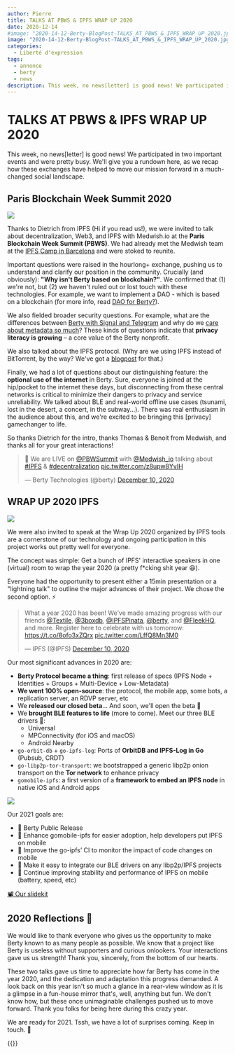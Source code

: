 ```yaml
---
author: Pierre
title: TALKS AT PBWS & IPFS WRAP UP 2020
date: 2020-12-14
#image: "2020-14-12-Berty-BlogPost-TALKS_AT_PBWS_&_IPFS_WRAP_UP_2020.jpg"
image: "2020-14-12-Berty-BlogPost-TALKS_AT_PBWS_&_IPFS_WRAP_UP_2020.jpg"
categories:
  - Liberté d'expression
tags:
  - annonce
  - berty
  - news
description: This week, no news[letter] is good news! We participated in two important events and were pretty busy. We'll give you a rundown here, as we recap how these exchanges have helped to move our mission forward in a much-changed social landscape.
---
```


# TALKS AT PBWS & IPFS WRAP UP 2020


This week, no news[letter] is good news! We participated in two important events and were pretty busy. We'll give you a rundown here, as we recap how these exchanges have helped to move our mission forward in a much-changed social landscape.


## Paris Blockchain Week Summit 2020

![](https://i.imgur.com/1M5txAS.png)



Thanks to Dietrich from IPFS (Hi if you read us!), we were invited to talk about decentralization, Web3, and IPFS with Medwish.io at the **Paris Blockchain Week Summit (PBWS)**. We had already met the Medwish team at the [IPFS Camp in Barcelona](https://berty.tech/blog/ipfs-camp/) and were stoked to reunite.

Important questions were raised in the hourlong+ exchange, pushing us to understand and clarify our position in the community. Crucially (and obviously): **"Why isn't Berty based on blockchain?"**. We confirmed that (1) we're not, but (2) we haven't ruled out or lost touch with these technologies. For example, we want to implement a DAO - which is based on a blockchain (for more info, read [DAO for Berty?](https://berty.tech/blog/dao-berty-1/)).

We also fielded broader security questions. For example, what are the differences between [Berty with Signal and Telegram](https://berty.tech/faq#what-are-the-advantages-of-berty-compared-to-the-other-messengers) and why do we [care about metadata so much](https://berty.tech/blog/metadata-mobile-messaging/)? These kinds of questions indicate that **privacy literacy is growing** – a core value of the Berty nonprofit.

We also talked about the IPFS protocol. (Why are we using IPFS instead of BitTorrent, by the way? We've got a [blogpost](https://berty.tech/blog/how-berty-works-ipfs/) for that.)

Finally, we had a lot of questions about our distinguishing feature: the **optional use of the internet** in Berty. Sure, everyone is joined at the hip/pocket to the internet these days, but disconnecting from these central networks is critical to minimize their dangers to privacy and service unreliability. We talked about BLE and real-world offline use cases (tsunami, lost in the desert, a concert, in the subway...). There was real enthusiasm in the audience about this, and we're excited to be bringing this [privacy] gamechanger to life.

So thanks Dietrich for the intro, thanks Thomas & Benoit from Medwish, and thanks all for your great interactions!

<blockquote class="twitter-tweet"><p lang="en" dir="ltr">🔴 We are LIVE on <a href="https://twitter.com/PBWSummit?ref_src=twsrc%5Etfw">@PBWSummit</a> with <a href="https://twitter.com/Medwish_io?ref_src=twsrc%5Etfw">@Medwish_io</a> talking about <a href="https://twitter.com/hashtag/IPFS?src=hash&amp;ref_src=twsrc%5Etfw">#IPFS</a> &amp; <a href="https://twitter.com/hashtag/decentralization?src=hash&amp;ref_src=twsrc%5Etfw">#decentralization</a> <a href="https://t.co/z8upw8YvIH">pic.twitter.com/z8upw8YvIH</a></p>&mdash; Berty Technologies (@berty) <a href="https://twitter.com/berty/status/1337069216592236551?ref_src=twsrc%5Etfw">December 10, 2020</a></blockquote> <script async src="https://platform.twitter.com/widgets.js" charset="utf-8"></script>

## WRAP UP 2020 IPFS

![](https://i.imgur.com/mq7fM9O.png)



We were also invited to speak at the Wrap Up 2020 organized by IPFS tools are a cornerstone of our technology and ongoing participation in this project works out pretty well for everyone.

The concept was simple: Get a bunch of IPFS' interactive speakers in one (virtual) room to wrap the year 2020 (a pretty f*cking shit year 😆).

Everyone had the opportunity to present either a 15min presentation or a "lightning talk" to outline the major advances of their project. We chose the second option. ⚡️

<blockquote class="twitter-tweet"><p lang="en" dir="ltr">What a year 2020 has been! We’ve made amazing progress with our friends <a href="https://twitter.com/Textile?ref_src=twsrc%5Etfw">@Textile</a>, <a href="https://twitter.com/3boxdb?ref_src=twsrc%5Etfw">@3boxdb</a>, <a href="https://twitter.com/IPFSPinata?ref_src=twsrc%5Etfw">@IPFSPinata</a>, <a href="https://twitter.com/berty?ref_src=twsrc%5Etfw">@berty</a>, and <a href="https://twitter.com/FleekHQ?ref_src=twsrc%5Etfw">@FleekHQ</a>, and more. Register here to celebrate with us tomorrow: <a href="https://t.co/8ofo3xZQrx">https://t.co/8ofo3xZQrx</a> <a href="https://t.co/LffQ8Mn3M0">pic.twitter.com/LffQ8Mn3M0</a></p>&mdash; IPFS (@IPFS) <a href="https://twitter.com/IPFS/status/1337049716115247104?ref_src=twsrc%5Etfw">December 10, 2020</a></blockquote> <script async src="https://platform.twitter.com/widgets.js" charset="utf-8"></script>

Our most significant advances in 2020 are:

* **Berty Protocol became a thing**: first release of specs (IPFS Node + Identities + Groups + Multi-Device + Low-Metadata)
* **We went 100% open-source**: the protocol, the mobile app, some bots, a replication server, an RDVP server, etc
* We **released our closed beta**... And soon, we'll open the beta 🎉
* We **brought BLE features to life** (more to come). Meet our three BLE drivers 👋:
    * Universal
    * MPConnectivity (for iOS and macOS)
    * Android Nearby
* `go-orbit-db` + `go-ipfs-log`: Ports of **OrbitDB and IPFS-Log in Go** (Pubsub, CRDT)
* `go-libp2p-tor-transport`: we bootstrapped a generic libp2p onion transport on the **Tor network** to enhance privacy
* `gomobile-ipfs`: a first version of a **framework to embed an IPFS node** in native iOS and Android apps



![](https://i.imgur.com/ikhSKuU.jpg)

Our 2021 goals are:

* 🚀    Berty Public Release
* 🧡     Enhance gomobile-ipfs for easier adoption, help developers put IPFS on mobile
* 📱    Improve the go-ipfs’ CI to monitor the impact of code changes on mobile
* 📡    Make it easy to integrate our BLE drivers on any libp2p/IPFS projects
* 🔋    Continue improving stability and performance of IPFS on mobile (battery, speed, etc)


[📽️  Our slidekit](https://docs.google.com/presentation/d/e/2PACX-1vSK1nI-9nxr1XseINqRsAow87AdxS2zIBgwY6ImXQ6tPm1tdgxqxmjU3NeOtx-WXnNzSRVc_1UCK3k6/pub?start=false&loop=false&delayms=3000)


## 2020 Reflections 💭


We would like to thank everyone who gives us the opportunity to make Berty known to as many people as possible. We know that a project like Berty is useless without supporters and curious onlookers. Your interactions gave us us strength! Thank you, sincerely, from the bottom of our hearts.

These two talks gave us time to appreciate how far Berty has come in the year 2020, and the dedication and adaptation this progress demanded. A look back on this year isn't so much a glance in a rear-view window as it is a glimpse in a fun-house mirror that's, well, anything but fun. We don't know how, but these once unimaginable challenges pushed us to move forward. Thank you folks for being here during this crazy year.

We are ready for 2021. Tssh, we have a lot of surprises coming. Keep in touch. 🥂



{{<tweet id="1324380426090270721">}}


